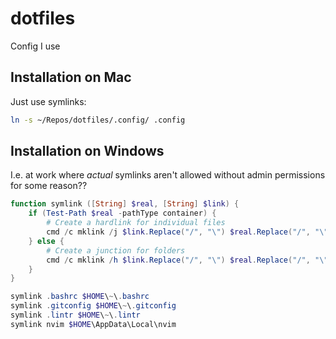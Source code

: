 # dotfiles
Config I use

## Installation on Mac

Just use symlinks:
``` bash
ln -s ~/Repos/dotfiles/.config/ .config
```

## Installation on Windows 

I.e. at work where _actual_ symlinks aren't allowed without admin permissions
for some reason??

``` powershell
function symlink ([String] $real, [String] $link) {
    if (Test-Path $real -pathType container) {
        # Create a hardlink for individual files
        cmd /c mklink /j $link.Replace("/", "\") $real.Replace("/", "\")
    } else {
        # Create a junction for folders
        cmd /c mklink /h $link.Replace("/", "\") $real.Replace("/", "\")
    }
}

symlink .bashrc $HOME\~\.bashrc
symlink .gitconfig $HOME\~\.gitconfig
symlink .lintr $HOME\~\.lintr
symlink nvim $HOME\AppData\Local\nvim
```
